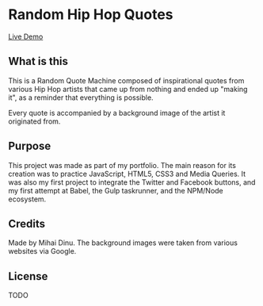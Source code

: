 # Random Hip Hop Quotes

[Live Demo](http://zfn4fun.github.io/projects/hhquotes)

## What is this

This is a Random Quote Machine composed of inspirational quotes from various
Hip Hop artists that came up from nothing and ended up "making it", as a
reminder that everything is possible.

Every quote is accompanied by a background image of the artist it originated
from.

## Purpose

This project was made as part of my portfolio. The main reason for its creation
was to practice JavaScript, HTML5, CSS3 and Media Queries.
It was also my first project to integrate the Twitter and Facebook buttons, and
my first attempt at Babel, the Gulp taskrunner, and the NPM/Node ecosystem.

## Credits

Made by Mihai Dinu.
The background images were taken from various websites via Google.

## License

TODO
